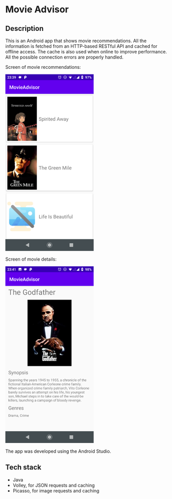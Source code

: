 # Movie Advisor

## Description
This is an Android app that shows movie recommendations.
All the information is fetched from an HTTP-based RESTful API and cached for offline access. The cache is also used when online to improve performance.
All the possible connection errors are properly handled.

Screen of movie recommendations:

<img src="moviesList.png" alt="moviesList" width="275"/>

Screen of movie details:

<img src="movieDetails.png" width="275"/>

The app was developed using the Android Studio.

## Tech stack
* Java
* Volley, for JSON requests and caching
* Picasso, for image requests and caching
